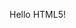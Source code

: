 <!DOCTYPE html> 
<html> 
	<head> 
		<title>HTML Meta Tag</title> 
		<meta http-equiv \= "refresh" content \= "2; url = https://www.raniseth.com/diginotes/main" /> 
	</head> 
	<body> 
		<p>Hello HTML5!</p> 
	</body> 
</html>